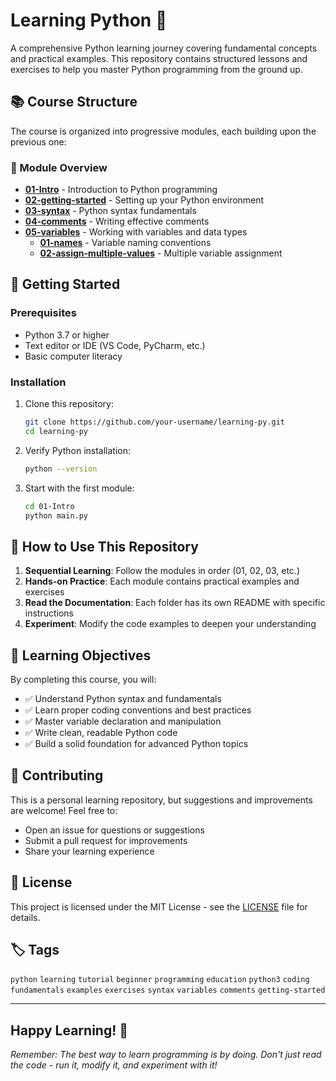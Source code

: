 # Learning Python 🐍

A comprehensive Python learning journey covering fundamental concepts and practical examples. This repository contains structured lessons and exercises to help you master Python programming from the ground up.

## 📚 Course Structure

The course is organized into progressive modules, each building upon the previous one:

### 📖 Module Overview

- **[01-Intro](./01-Intro/)** - Introduction to Python programming
- **[02-getting-started](./02-getting-started/)** - Setting up your Python environment
- **[03-syntax](./03-syntax/)** - Python syntax fundamentals
- **[04-comments](./04-comments/)** - Writing effective comments
- **[05-variables](./05-variables/)** - Working with variables and data types
  - **[01-names](./05-variables/01-names/)** - Variable naming conventions
  - **[02-assign-multiple-values](./05-variables/02-assign-multiple-values/)** - Multiple variable assignment

## 🚀 Getting Started

### Prerequisites

- Python 3.7 or higher
- Text editor or IDE (VS Code, PyCharm, etc.)
- Basic computer literacy

### Installation

1. Clone this repository:

   ```bash
   git clone https://github.com/your-username/learning-py.git
   cd learning-py
   ```

2. Verify Python installation:

   ```bash
   python --version
   ```

3. Start with the first module:

   ```bash
   cd 01-Intro
   python main.py
   ```

## 📝 How to Use This Repository

1. **Sequential Learning**: Follow the modules in order (01, 02, 03, etc.)
2. **Hands-on Practice**: Each module contains practical examples and exercises
3. **Read the Documentation**: Each folder has its own README with specific instructions
4. **Experiment**: Modify the code examples to deepen your understanding

## 🎯 Learning Objectives

By completing this course, you will:

- ✅ Understand Python syntax and fundamentals
- ✅ Learn proper coding conventions and best practices
- ✅ Master variable declaration and manipulation
- ✅ Write clean, readable Python code
- ✅ Build a solid foundation for advanced Python topics

## 🤝 Contributing

This is a personal learning repository, but suggestions and improvements are welcome! Feel free to:

- Open an issue for questions or suggestions
- Submit a pull request for improvements
- Share your learning experience

## 📄 License

This project is licensed under the MIT License - see the [LICENSE](LICENSE) file for details.

## 🏷️ Tags

`python` `learning` `tutorial` `beginner` `programming` `education` `python3` `coding` `fundamentals` `examples` `exercises` `syntax` `variables` `comments` `getting-started`

---

## Happy Learning! 🎉

_Remember: The best way to learn programming is by doing. Don't just read the code - run it, modify it, and experiment with it!_
